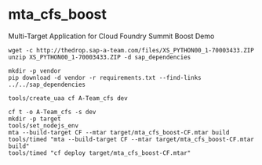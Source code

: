 # mta_cfs_boost
Multi-Target Application for Cloud Foundry Summit Boost Demo

```
wget -c http://thedrop.sap-a-team.com/files/XS_PYTHON00_1-70003433.ZIP
unzip XS_PYTHON00_1-70003433.ZIP -d sap_dependencies

mkdir -p vendor
pip download -d vendor -r requirements.txt --find-links ../../sap_dependencies
```

```
tools/create_uaa cf A-Team_cfs dev

cf t -o A-Team_cfs -s dev
mkdir -p target
tools/set_nodejs_env
mta --build-target CF --mtar target/mta_cfs_boost-CF.mtar build
tools/timed "mta --build-target CF --mtar target/mta_cfs_boost-CF.mtar build"
tools/timed "cf deploy target/mta_cfs_boost-CF.mtar"
```

